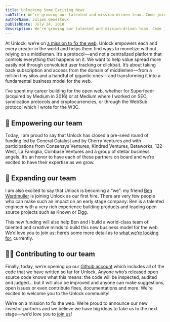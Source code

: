 ```yaml
---
title: Unlocking Some Exciting News
subTitle: We’re growing our talented and mission-driven team. Come join us!
authorName: Julien Genestoux
publishDate: July 24, 2018
description: We’re growing our talented and mission-driven team. Come join us!
---
```

At Unlock, we’re on [a mission to fix the web](/blog/its-time-to-unlock-the-web). Unlock empowers each and every creator in the world and helps them find ways to monetize without relying on a middleman. It’s a protocol — and not a centralized platform that controls everything that happens on it. We want to help value spread more easily not through convoluted user tracking or clickbait. It’s about taking back subscription and access from the domain of middlemen — from a million tiny silos and a handful of gigantic ones — and transforming it into a fundamental business model for the web.

I’ve spent my career building for the open web, whether for Superfeedr (acquired by Medium in 2016) or at Medium where I worked on SEO, syndication protocols and cryptocurrencies, or through the WebSub protocol which I wrote for the W3C.

## 💸 Empowering our team

Today, I am proud to say that Unlock has closed a pre-seed round of funding led by General Catalyst and by Cherry Ventures and with participations from Consensys Ventures, Kindred Ventures, Betaworks, 122 West, La Famiglia, Coinbase Ventures and a group of stellar business angels. It’s an honor to have each of these partners on board and we’re excited to have their expertise as we grow.

## 🤗 Expanding our team

I am also excited to say that Unlock is becoming a “we”: my friend [Ben Werdmuller](https://www.linkedin.com/in/benwerd) is joining Unlock as our first hire. There are very few people who can make such an impact on an early stage company: Ben is a talented engineer with a very rich experience building products and leading open source projects such as Known or Elgg.

This new funding will also help Ben and I build a world-class team of talented and creative minds to build this new business model for the web. We’d love you to join us: here’s some more detail as to [what we’re looking for](/jobs), currently.

## 👨‍💻 Contributing to our team

Finally, today, we’re opening up our [Github account](https://github.com/unlock-protocol/unlock) which includes all of the code that we have written so far for Unlock. Anyone who’s released open source code knows what this means: the code will be inspected, audited and judged… but it will also be improved and anyone can make suggestions, open issues or even contribute fixes, documentations and more. We’re excited to welcome you to the Unlock community!

We’re on a mission to fix the web. We’re proud to announce our new investor partners and we believe we have big ideas to take us to the next stage — we’d love you to [join us](/jobs)!
